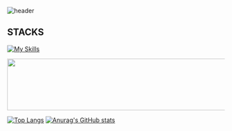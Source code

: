 ![header](https://capsule-render.vercel.app/api?type=wave&color=auto&height=300&section=header&text=Junseo's%20world&fontSize=90)
## STACKS
[![My Skills](https://skillicons.dev/icons?i=js,html,css,react,git)](https://skillicons.dev)

<a href="https://www.gitanimals.org/en_US?utm_medium=image&utm_source=evan7484&utm_content=line">
  <img
    src="https://render.gitanimals.org/lines/evan7484?pet-id=700302588557769246"
    width="600"
    height="120"
  />
</a>

[![Top Langs](https://github-readme-stats.vercel.app/api/top-langs/?username=evan7484)](https://github.com/anuraghazra/github-readme-stats)
[![Anurag's GitHub stats](https://github-readme-stats.vercel.app/api?username=evan7484)](https://github.com/anuraghazra/github-readme-stats)

